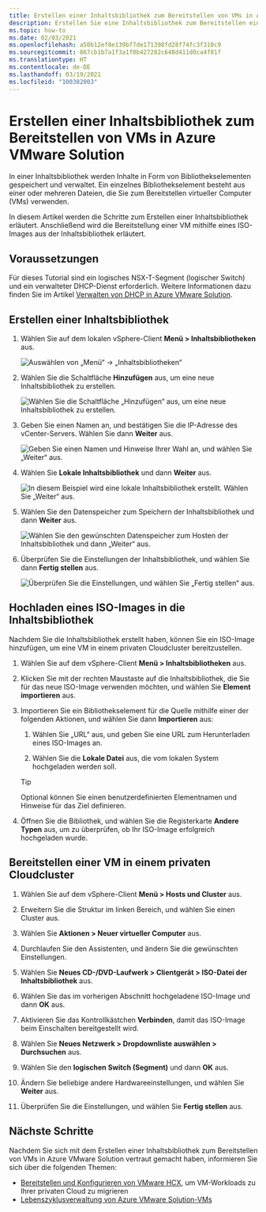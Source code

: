 ```yaml
---
title: Erstellen einer Inhaltsbibliothek zum Bereitstellen von VMs in Azure VMware Solution
description: Erstellen Sie eine Inhaltsbibliothek zum Bereitstellen einer VM in einer privaten Azure VMware Solution-Cloud.
ms.topic: how-to
ms.date: 02/03/2021
ms.openlocfilehash: a50b12ef8e139bf7de171398fd28f74fc3f310c9
ms.sourcegitcommit: 867cb1b7a1f3a1f0b427282c648d411d0ca4f81f
ms.translationtype: HT
ms.contentlocale: de-DE
ms.lasthandoff: 03/19/2021
ms.locfileid: "100382003"
---
```

# <a name="create-a-content-library-to-deploy-vms-in-azure-vmware-solution"></a>Erstellen einer Inhaltsbibliothek zum Bereitstellen von VMs in Azure VMware Solution

In einer Inhaltsbibliothek werden Inhalte in Form von Bibliothekselementen gespeichert und verwaltet. Ein einzelnes Bibliothekselement besteht aus einer oder mehreren Dateien, die Sie zum Bereitstellen virtueller Computer (VMs) verwenden. 

In diesem Artikel werden die Schritte zum Erstellen einer Inhaltsbibliothek erläutert.  Anschließend wird die Bereitstellung einer VM mithilfe eines ISO-Images aus der Inhaltsbibliothek erläutert.

## <a name="prerequisites"></a>Voraussetzungen

Für dieses Tutorial sind ein logisches NSX-T-Segment (logischer Switch) und ein verwalteter DHCP-Dienst erforderlich.  Weitere Informationen dazu finden Sie im Artikel [Verwalten von DHCP in Azure VMware Solution](manage-dhcp.md).

## <a name="create-a-content-library"></a>Erstellen einer Inhaltsbibliothek

1. Wählen Sie auf dem lokalen vSphere-Client **Menü > Inhaltsbibliotheken** aus.

   ![Auswählen von „Menü“ -> „Inhaltsbibliotheken“](./media/content-library/vsphere-menu-content-libraries.png)

1. Wählen Sie die Schaltfläche **Hinzufügen** aus, um eine neue Inhaltsbibliothek zu erstellen.

   ![Wählen Sie die Schaltfläche „Hinzufügen“ aus, um eine neue Inhaltsbibliothek zu erstellen.](./media/content-library/create-new-content-library.png)

1. Geben Sie einen Namen an, und bestätigen Sie die IP-Adresse des vCenter-Servers. Wählen Sie dann **Weiter** aus.

   ![Geben Sie einen Namen und Hinweise Ihrer Wahl an, und wählen Sie „Weiter“ aus.](./media/content-library/new-content-library-step1.png)

1. Wählen Sie **Lokale Inhaltsbibliothek** und dann **Weiter** aus.

   ![In diesem Beispiel wird eine lokale Inhaltsbibliothek erstellt. Wählen Sie „Weiter“ aus.](./media/content-library/new-content-library-step2.png)

1. Wählen Sie den Datenspeicher zum Speichern der Inhaltsbibliothek und dann **Weiter** aus.

   ![Wählen Sie den gewünschten Datenspeicher zum Hosten der Inhaltsbibliothek und dann „Weiter“ aus.](./media/content-library/new-content-library-step3.png)

1. Überprüfen Sie die Einstellungen der Inhaltsbibliothek, und wählen Sie dann **Fertig stellen** aus.

   ![Überprüfen Sie die Einstellungen, und wählen Sie „Fertig stellen“ aus.](./media/content-library/new-content-library-step4.png)

## <a name="upload-an-iso-image-to-the-content-library"></a>Hochladen eines ISO-Images in die Inhaltsbibliothek

Nachdem Sie die Inhaltsbibliothek erstellt haben, können Sie ein ISO-Image hinzufügen, um eine VM in einem privaten Cloudcluster bereitzustellen. 

1. Wählen Sie auf dem vSphere-Client **Menü > Inhaltsbibliotheken** aus.

1. Klicken Sie mit der rechten Maustaste auf die Inhaltsbibliothek, die Sie für das neue ISO-Image verwenden möchten, und wählen Sie **Element importieren** aus.

1. Importieren Sie ein Bibliothekselement für die Quelle mithilfe einer der folgenden Aktionen, und wählen Sie dann **Importieren** aus:
   1. Wählen Sie „URL“ aus, und geben Sie eine URL zum Herunterladen eines ISO-Images an.

   1. Wählen Sie die **Lokale Datei** aus, die vom lokalen System hochgeladen werden soll.

   > [!TIP]
   > Optional können Sie einen benutzerdefinierten Elementnamen und Hinweise für das Ziel definieren.

1. Öffnen Sie die Bibliothek, und wählen Sie die Registerkarte **Andere Typen** aus, um zu überprüfen, ob Ihr ISO-Image erfolgreich hochgeladen wurde.


## <a name="deploy-a-vm-to-a-private-cloud-cluster"></a>Bereitstellen einer VM in einem privaten Cloudcluster

1. Wählen Sie auf dem vSphere-Client **Menü > Hosts und Cluster** aus.

1. Erweitern Sie die Struktur im linken Bereich, und wählen Sie einen Cluster aus.

1. Wählen Sie **Aktionen > Neuer virtueller Computer** aus.

1. Durchlaufen Sie den Assistenten, und ändern Sie die gewünschten Einstellungen.

1. Wählen Sie **Neues CD-/DVD-Laufwerk > Clientgerät > ISO-Datei der Inhaltsbibliothek** aus.

1. Wählen Sie das im vorherigen Abschnitt hochgeladene ISO-Image und dann **OK** aus.

1. Aktivieren Sie das Kontrollkästchen **Verbinden**, damit das ISO-Image beim Einschalten bereitgestellt wird.

1. Wählen Sie **Neues Netzwerk > Dropdownliste auswählen > Durchsuchen** aus.

1. Wählen Sie den **logischen Switch (Segment)** und dann **OK** aus.

1. Ändern Sie beliebige andere Hardwareeinstellungen, und wählen Sie **Weiter** aus.

1. Überprüfen Sie die Einstellungen, und wählen Sie **Fertig stellen** aus.


## <a name="next-steps"></a>Nächste Schritte

Nachdem Sie sich mit dem Erstellen einer Inhaltsbibliothek zum Bereitstellen von VMs in Azure VMware Solution vertraut gemacht haben, informieren Sie sich über die folgenden Themen:

- [Bereitstellen und Konfigurieren von VMware HCX](tutorial-deploy-vmware-hcx.md), um VM-Workloads zu Ihrer privaten Cloud zu migrieren
- [Lebenszyklusverwaltung von Azure VMware Solution-VMs](lifecycle-management-of-azure-vmware-solution-vms.md)

<!-- LINKS - external-->

<!-- LINKS - internal -->
